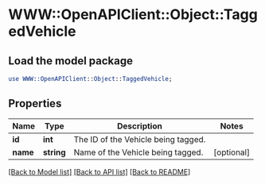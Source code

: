 # WWW::OpenAPIClient::Object::TaggedVehicle

## Load the model package
```perl
use WWW::OpenAPIClient::Object::TaggedVehicle;
```

## Properties
Name | Type | Description | Notes
------------ | ------------- | ------------- | -------------
**id** | **int** | The ID of the Vehicle being tagged. | 
**name** | **string** | Name of the Vehicle being tagged. | [optional] 

[[Back to Model list]](../README.md#documentation-for-models) [[Back to API list]](../README.md#documentation-for-api-endpoints) [[Back to README]](../README.md)


